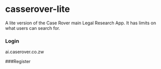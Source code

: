 # casserover-lite
A lite version of the Case Rover main Legal Research App. It has limits on what users can search for.

### Login
ai.caserover.co.zw

###Register
